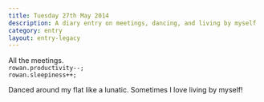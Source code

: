 ```yaml
---
title: Tuesday 27th May 2014
description: A diary entry on meetings, dancing, and living by myself
category: entry
layout: entry-legacy
---
```


All the meetings.  
`rowan.productivity--;`  
`rowan.sleepiness++;`

Danced around my flat like a lunatic. Sometimes I love living by myself!

